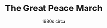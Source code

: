 ---
layout: collection
title: "The Great Peace March"
keyword: "Anti-Nuclear Movement"
creator: "The Great Peace March"
publisher: "Swarthmore College Peace Collection"
date: "1980s circa"
format: "celluloid pinback button"
description: "peace symbol"
identifier: "spcbuttn00001"
language: "english"
contentdm:
  id: 35
---